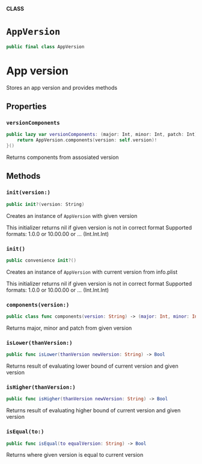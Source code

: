 **CLASS**

# `AppVersion`

```swift
public final class AppVersion
```

# App version
Stores an app version and provides methods

## Properties
### `versionComponents`

```swift
public lazy var versionComponents: (major: Int, minor: Int, patch: Int) = {
    return AppVersion.components(version: self.version)!
}()
```

Returns components from assosiated version

## Methods
### `init(version:)`

```swift
public init?(version: String)
```

Creates an instance of `AppVersion` with given version

This initializer returns nil if given version is not in correct format
Supported formats: 1.0.0 or 10.00.00 or ... (Int.Int.Int)

### `init()`

```swift
public convenience init?()
```

Creates an instance of `AppVersion` with current version from info.plist

This initializer returns nil if given version is not in correct format
Supported formats: 1.0.0 or 10.00.00 or ... (Int.Int.Int)

### `components(version:)`

```swift
public class func components(version: String) -> (major: Int, minor: Int, patch: Int)?
```

Returns major, minor and patch from given version

### `isLower(thanVersion:)`

```swift
public func isLower(thanVersion newVersion: String) -> Bool
```

Returns result of evaluating lower bound of current version and given version

### `isHigher(thanVersion:)`

```swift
public func isHigher(thanVersion newVersion: String) -> Bool
```

Returns result of evaluating higher bound of current version and given version

### `isEqual(to:)`

```swift
public func isEqual(to equalVersion: String) -> Bool
```

Returns where given version is equal to current version
